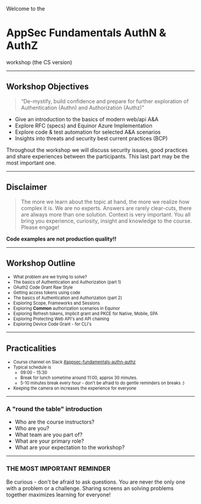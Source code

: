 <!-- .slide: data-background-image="content/images/appsec-icon.svg" data-background-size="10%" data-background-position="right 2% top 2%"-->
<!-- markdownlint-disable MD033 -->

Welcome to the
# AppSec Fundamentals AuthN & AuthZ
workshop (the CS version)

---

## Workshop Objectives

>“De-mystify, build confidence and prepare for further exploration of Authentication (Authn) and Authorization (Authz)”

* Give an introduction to the basics of modern web/api A&A
* Explore RFC (specs) and Equinor Azure Implementation
* Explore code & test automation for selected A&A scenarios
* Insights into threats and security best current practices (BCP)

Throughout the workshop we will discuss security issues, good practices and share experiences between the participants. This last part may be the most important one.

---

## Disclaimer

>The more we learn about the topic at hand, the more we realize how complex it is. We are no experts. Answers are rarely clear-cuts, there are always more than one solution. Context is very important. You all bring you experience, curiosity, insight and knowledge to the course. Please engage!

**Code examples are not production quality!!**

---

## Workshop Outline

<div style="font-size:0.8em">

* What problem are we trying to solve?
* The basics of Authentication and Authorization (part 1)
* OAuth2 Code Grant Raw Style
* Getting access tokens using code
* The basics of Authentication and Authorization (part 2)
* Exploring Scope, Frameworks and Sessions
* Exploring **Common** authorization scenarios in Equinor
* Exploring Refresh tokens, Implicit grant and PKCE for Native, Mobile, SPA
* Exploring Protecting Web API's and API chaining
* Exploring Device Code Grant - for CLI's


</div>

---

## Practicalities

<div style="font-size:0.8em">

* Course channel on Slack [#appsec-fundamentals-authn-authz](https://equinor.slack.com/archives/C051G3JV7NE)
* Typical schedule is
  * 09:00 - 15:30
  * Break for lunch sometime around 11:00, approx 30 minutes.
  * 5-10 minutes break every hour - don't be afraid to do gentle reminders on breaks :)
* Keeping the camera on increases the experience for everyone

</div>

---

### A "round the table" introduction

* Who are the course instructors?
* Who are you?
* What team are you part of?
* What are your primary role?
* What are your expectation to the workshop?

---

### THE MOST IMPORTANT REMINDER

Be curious - don't be afraid to ask questions. You are never the only one with a problem or a challenge. Sharing screens an solving problems together maximizes learning for everyone!
